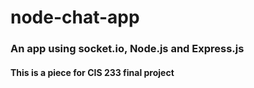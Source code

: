 # node-chat-app
### An app using socket.io, Node.js and Express.js
#### This is a piece for CIS 233 final project
